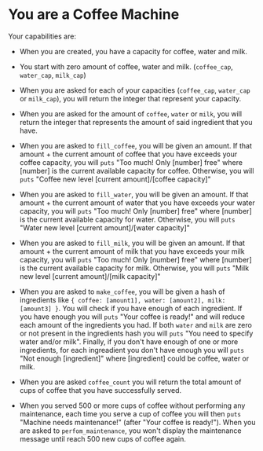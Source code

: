 # You are a Coffee Machine

Your capabilities are:

- When you are created, you have a capacity for coffee, water and milk.
- You start with zero amount of coffee, water and milk. (`coffee_cap`, `water_cap`, `milk_cap`)
- When you are asked for each of your capacities (`coffee_cap`, `water_cap` or `milk_cap`), you will return the integer that represent your capacity.
- When you are asked for the amount of `coffee`, `water` or `milk`, you will return the integer that represents the amount of said ingredient that you have.

- When you are asked to `fill_coffee`, you will be given an amount. If that amount + the current amount of coffee that you have exceeds your coffee capacity, you will `puts` "Too much! Only [number] free" where [number] is the current available capacity for coffee. Otherwise, you will `puts` "Coffee new level [current amount]/[coffee capacity]"

- When you are asked to `fill_water`, you will be given an amount. If that amount + the current amount of water that you have exceeds your water capacity, you will `puts` "Too much! Only [number] free" where [number] is the current available capacity for water. Otherwise, you will `puts` "Water new level [current amount]/[water capacity]"

- When you are asked to `fill_milk`, you will be given an amount. If that amount + the current amount of milk that you have exceeds your milk capacity, you will `puts` "Too much! Only [number] free" where [number] is the current available capacity for milk. Otherwise, you will `puts` "Milk new level [current amount]/[milk capacity]"

- When you are asked to `make_coffee`, you will be given a hash of ingredients like `{ coffee: [amount1], water: [amount2], milk: [amount3] }`. You will check if you have enough of each ingredient. If you have enough you will `puts` "Your coffee is ready!" and will reduce each amount of the ingredients you had. If both `water` and `milk` are zero or not present in the ingredients hash you will `puts` "You need to specify water and/or milk". Finally, if you don't have enough of one or more ingredients, for each ingreadient you don't have enough you will `puts` "Not enough [ingredient]" where [ingredient] could be coffee, water or milk.

- When you are asked `coffee_count` you will return the total amount of cups of coffee that you have successfully served.

- When you served 500 or more cups of coffee without performing any maintenance, each time you serve a cup of coffee you will then `puts` "Machine needs maintenance!" (after "Your coffee is ready!"). When you are asked to `perfom_maintenance`, you won't display the maintenance message until reach 500 new cups of coffee again.